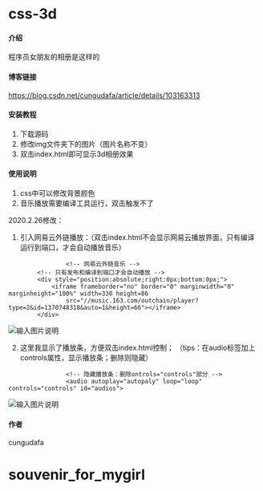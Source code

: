 # css-3d

#### 介绍
程序员女朋友的相册是这样的

#### 博客链接
https://blog.csdn.net/cungudafa/article/details/103163313


#### 安装教程

1.  下载源码
2.  修改img文件夹下的图片（图片名称不变）
3.  双击index.html即可显示3d相册效果

#### 使用说明

1.  css中可以修改背景颜色
2.  音乐播放需要编译工具运行，双击触发不了


2020.2.26修改：

1. 引入网易云外链播放：（双击index.html不会显示网易云播放界面，只有编译运行到端口，才会自动播放音乐）

```
                <!-- 网易云外链音乐 -->
		<!-- 只有发布和编译到端口才会自动播放 -->
		<div style="position:absolute;right:0px;bottom:0px;">
			<iframe frameborder="no" border="0" marginwidth="0" marginheight="100%" width=330 height=86 
				src="//music.163.com/outchain/player?type=2&id=1370748318&auto=1&height=66"></iframe>
		</div>
```

![输入图片说明](https://images.gitee.com/uploads/images/2020/0226/150702_cfbea7be_5490475.png "屏幕截图.png")


2. 这里我显示了播放条，方便双击index.html控制；
（tips：在audio标签加上controls属性，显示播放条；删除则隐藏）
```
                <!-- 隐藏播放条：删除ontrols="controls"部分 -->
                <audio autoplay="autopaly" loop="loop" controls="controls" id="audios">
```

![输入图片说明](https://images.gitee.com/uploads/images/2020/0226/151759_3c9077e6_5490475.png "屏幕截图.png")

#### 作者

cungudafa
# souvenir_for_mygirl
